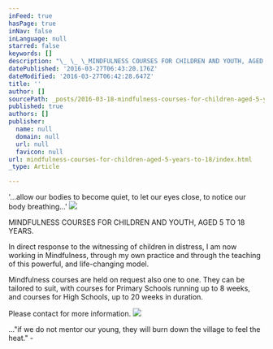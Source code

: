 ```yaml
---
inFeed: true
hasPage: true
inNav: false
inLanguage: null
starred: false
keywords: []
description: "\_ \_ \_MINDFULNESS COURSES FOR CHILDREN AND YOUTH, AGED 5 \_TO 18 YEARS."
datePublished: '2016-03-27T06:43:20.176Z'
dateModified: '2016-03-27T06:42:28.647Z'
title: ''
author: []
sourcePath: _posts/2016-03-18-mindfulness-courses-for-children-aged-5-years-to-18.md
published: true
authors: []
publisher:
  name: null
  domain: null
  url: null
  favicon: null
url: mindfulness-courses-for-children-aged-5-years-to-18/index.html
_type: Article

---
```

'...allow our bodies to become quiet, to let our eyes close, to notice our body breathing...'
![](https://the-grid-user-content.s3-us-west-2.amazonaws.com/d43f1319-ff05-46de-b270-bf6c6bb73eeb.jpg)

MINDFULNESS COURSES FOR CHILDREN AND YOUTH, AGED 5  TO 18 YEARS.

In direct response to the witnessing of children in distress, I am now working in Mindfulness, through my own practice and through the teaching of this powerful, and life-changing model. 

Mindfulness courses are held on request also one to one. They can be tailored to suit, with courses for Primary Schools running up to 8 weeks, and courses for High Schools, up to 20 weeks in duration.  

Please contact for more information. ![](https://the-grid-user-content.s3-us-west-2.amazonaws.com/45dbbc8f-2048-4116-8f77-3f74e7a51fd1.jpg)

..."if we do not mentor our young, they will burn down the village to feel the heat."   -